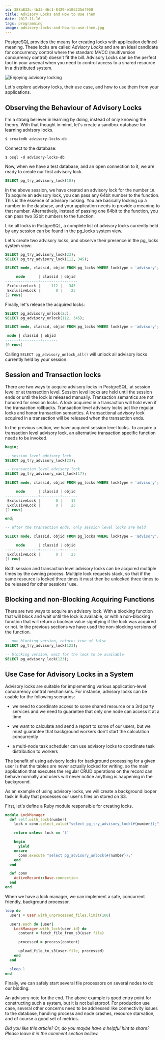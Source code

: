 ```yaml
---
id: 388a832c-4b33-46c1-8429-e106235df900
title: Advisory Locks and How to Use Them
date: 2017-11-16
tags: programming
image: advisory-locks-and-how-to-use-them.jpg
---
```


PostgreSQL provides the means for creating locks with application defined
meaning. These locks are called *Advisory Locks* and are an ideal candidate for
concurrency control where the standard MVCC (multiversion concurrency control)
doesn't fit the bill. Advisory Locks can be the perfect tool in your arsenal
when you need to control access to a shared resource in a distributed system.

![Enjoying advisory locking](/images/advisory-locks-and-how-to-use-them.jpg)

Let's explore advisory locks, their use case, and how to use them from your
applications.

## Observing the Behaviour of Advisory Locks

I'm a strong believer in learning by doing, instead of only knowing the theory.
With that thought in mind, let's create a sandbox database for learning advisory
locks.

``` bash
$ createdb advisory-locks-db
```

Connect to the database:

```
$ psql -d advisory-locks-db
```

Now, when we have a test database, and an open connection to it, we are ready to
create our first advisory lock.

``` sql
SELECT pg_try_advisory_lock(10);
```

In the above session, we have created an advisory lock for the number `10`. To
acquire an advisory lock, you can pass any 64bit number to the function. This
is the essence of advisory locking. You are basically locking up a number in
the database, and your application needs to provide a meaning to that number.
Alternatively, instead of passing one 64bit to the function, you can pass two
32bit numbers to the function.

Like all locks in PostgreSQL, a complete list of advisory locks currently held
by any session can be found in the pg_locks system view.

Let's create two advisory locks, and observe their presence in the pg_locks
system view:

``` sql
SELECT pg_try_advisory_lock(23);
SELECT pg_try_advisory_lock(112, 345);

SELECT mode, classid, objid FROM pg_locks WHERE locktype = 'advisory';

     mode      | classid | objid
---------------+---------+-------
 ExclusiveLock |     112 |   345
 ExclusiveLock |       0 |    23
(2 rows)
```

Finally, let's release the acquired locks:

``` sql
SELECT pg_advisory_unlock(23);
SELECT pg_advisory_unlock(112, 345);

SELECT mode, classid, objid FROM pg_locks WHERE locktype = 'advisory';

 mode | classid | objid
------+---------+-------
(0 rows)
```

Calling `SELECT pg_advisory_unlock_all()` will unlock all advisory locks
currently held by your session.

## Session and Transaction locks

There are two ways to acquire advisory locks in PostgreSQL, at session level or
at transaction level. Session level locks are held until the session ends or
until the lock is released manually. Transaction semantics are not honored for
session locks. A lock acquired in a transaction will hold even if the
transaction rollbacks. Transaction level advisory locks act like regular locks
and honor transaction semantics. A transactional advisory lock acquired in a
transaction will be released when the transaction ends.

In the previous section, we have acquired session level locks. To acquire a
transaction level advisory lock, an alternative transaction specific function
needs to be invoked.

``` sql
begin;

-- session level advisory lock
SELECT pg_try_advisory_lock(23);

-- transaction level advisory lock
SELECT pg_try_advisory_xact_lock(17);

SELECT mode, classid, objid FROM pg_locks WHERE locktype = 'advisory';

     mode      | classid | objid
---------------+---------+-------
 ExclusiveLock |       0 |    17
 ExclusiveLock |       0 |    23
(2 rows)

end;

-- after the transaction ends, only session level locks are held

SELECT mode, classid, objid FROM pg_locks WHERE locktype = 'advisory';

     mode      | classid | objid
---------------+---------+-------
 ExclusiveLock |       0 |    23
(1 row)
```

Both session and transaction level advisory locks can be acquired multiple times
by the owning process. Multiple lock requests stack, so that if the same resource
is locked three times it must then be unlocked three times to be released for
other sessions' use.

## Blocking and non-Blocking Acquiring Functions

There are two ways to acquire an advisory lock. With a blocking function that will
block and wait until the lock is available, or with a non-blocking function that will
return a boolean value signifying if the lock was acquired or not. In the previous
sections we have used the non-blocking versions of the function.

``` sql
-- non blocking version, returns true of false
SELECT pg_try_advisory_lock(123);

-- blocking version, wait for the lock to be available
SELECT pg_advisory_lock(123);
```

## Use Case for Advisory Locks in a System

Advisory locks are suitable for implementing various application-level
concurrency control mechanisms. For instance, advisory locks can be usable
for the following scenarios:

- we need to coordinate access to some shared resource or a 3rd party services
and we need to guarantee that only one node can access it at a time

- we want to calculate and send a report to some of our users, but we must
guarantee that background workers don't start the calculation concurrently

- a multi-node task scheduler can use advisory locks to coordinate task
distribution to workers

The benefit of using advisory locks for background processing for a given user
is that the tables are never actually locked for writing, so the main application
that executes the regular CRUD operations on the record can behave normally
and users will never notice anything is happening in the background.

As an example of using advisory locks, we will create a background looper task
in Ruby that processes our user's files on stored on S3.

First, let's define a Ruby module responsible for creating locks.

``` ruby
module LockManager
  def self.with_lock(number)
    lock = conn.select_value("select pg_try_advisory_lock(#{number});")

    return unless lock == 't'

    begin
      yield
    ensure
      conn.execute "select pg_advisory_unlock(#{number});"
    end
  end

  def conn
    ActiveRecord::Base.connection
  end
end
```

When we have a lock manager, we can implement a safe, concurrent friendly,
background processor.

``` ruby
loop do
  users = User.with_unprocessed_files.limit(100)

  users.each do |user|
    LockManager.with_lock(user.id) do
      content = fetch_file_from_s3(user.file)

      processed = process(content)

      upload_file_to_s3(user.file, processed)
    end
  end

  sleep 1
end
```

Finally, we can safely start several file processors on several nodes to do
our bidding.

An advisory note for the end. The above example is good entry point for constructing
such a system, but it is not bulletproof. For production use case, several other
concerns need to be addressed like connectivity issues to the database, handling
process and node crashes, resource starvation, and of course a good set of
metrics.

_Did you like this article? Or, do you maybe have a helpful hint to share? Please
leave it in the comment section bellow._
